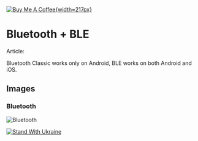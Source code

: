 [![Buy Me A Coffee](https://cdn.buymeacoffee.com/buttons/v2/default-blue.png){width=217px}](https://www.buymeacoffee.com/vlad.antonyuk)

# Bluetooth + BLE

Article: 

Bluetooth Classic works only on Android, BLE works on both Android and iOS.

## Images

### Bluetooth

![Bluetooth](https://img2.freepng.es/20180804/zui/kisspng-bluetooth-special-interest-group-wireless-logo-mob-hyundai-sonata-2017-best-4-door-sedan-top-safety-p-5b660f201fae19.6991099015334152001298.jpg)

[![Stand With Ukraine](https://img.shields.io/badge/made_in-ukraine-ffd700.svg?labelColor=0057b7)](https://stand-with-ukraine.pp.ua)